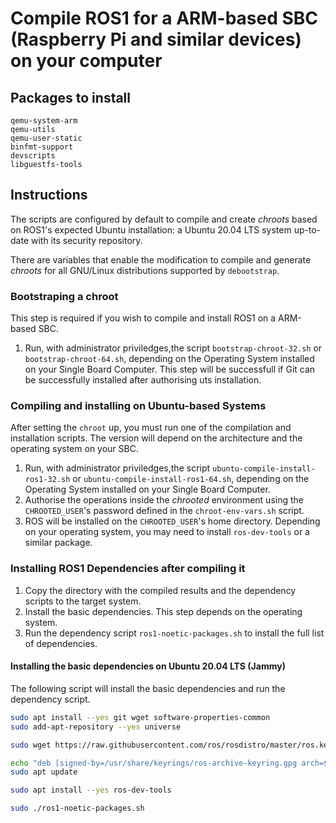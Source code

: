 # Compile ROS1 for a ARM-based SBC (Raspberry Pi and similar devices) on your computer

## Packages to install

```
qemu-system-arm
qemu-utils
qemu-user-static
binfmt-support
devscripts
libguestfs-tools
```

## Instructions

The scripts are configured by default to compile and create *chroots* based on
ROS1's expected Ubuntu installation: a Ubuntu 20.04 LTS system up-to-date with
its security repository.

There are variables that enable the modification to compile and generate
*chroots* for all GNU/Linux distributions supported by `debootstrap`.

### Bootstraping a chroot

This step is required if you wish to compile and install ROS1 on a ARM-based
SBC.

1. Run, with administrator priviledges,the script `bootstrap-chroot-32.sh` or
`bootstrap-chroot-64.sh`, depending on the Operating System installed on your
Single Board Computer. This step will be successfull if Git can be successfully
installed after authorising uts installation.

### Compiling and installing on Ubuntu-based Systems

After setting the `chroot` up, you must run one of the compilation and
installation scripts. The version will depend on the architecture and the
operating system on your SBC.

1. Run, with administrator priviledges,the script
`ubuntu-compile-install-ros1-32.sh` or `ubuntu-compile-install-ros1-64.sh`,
depending on the Operating System installed on your Single Board Computer.
2. Authorise the operations inside the *chrooted* environment using the
`CHROOTED_USER`'s password defined in the `chroot-env-vars.sh` script.
3. ROS will be installed on the `CHROOTED_USER`'s home directory. Depending on
your operating system, you may need to install `ros-dev-tools` or a similar
package.

### Installing ROS1 Dependencies after compiling it

1. Copy the directory with the compiled results and the dependency scripts to
the target system.
2. Install the basic dependencies. This step depends on the operating system.
3. Run the dependency script `ros1-noetic-packages.sh` to install the full list
of dependencies.

#### Installing the basic dependencies on Ubuntu 20.04 LTS (Jammy)

The following script will install the basic dependencies and run the dependency
script.

```bash
sudo apt install --yes git wget software-properties-common
sudo add-apt-repository --yes universe

sudo wget https://raw.githubusercontent.com/ros/rosdistro/master/ros.key -O /usr/share/keyrings/ros-archive-keyring.gpg

echo "deb [signed-by=/usr/share/keyrings/ros-archive-keyring.gpg arch=$(dpkg --print-architecture)] http://packages.ros.org/ros/ubuntu focal main" | sudo tee /etc/apt/sources.list.d/ros1.list > /dev/null
sudo apt update

sudo apt install --yes ros-dev-tools

sudo ./ros1-noetic-packages.sh
```